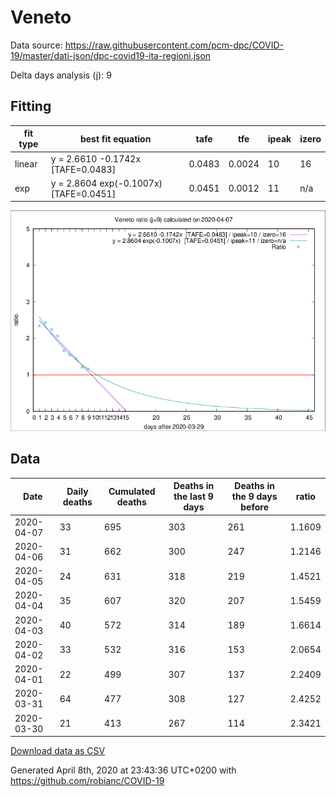 # Veneto

Data source: https://raw.githubusercontent.com/pcm-dpc/COVID-19/master/dati-json/dpc-covid19-ita-regioni.json

Delta days analysis (j): 9

## Fitting 
|fit type|best fit equation|tafe|tfe|ipeak|izero|
|-------|-----|--------|------|---|---|
|linear|y = 2.6610 -0.1742x  [TAFE=0.0483]|0.0483|0.0024|10|16|
|exp|y = 2.8604 exp(-0.1007x)  [TAFE=0.0451]|0.0451|0.0012|11|n/a|

![Plot](COVID-19_veneto_j9_2020-04-07.png)

## Data
|Date|Daily deaths|Cumulated deaths|Deaths in the last 9 days|Deaths in the 9 days before|ratio|
|----|----------|-----------|-------|--------------------|-----|
|2020-04-07|33|695|303|261|1.1609|
|2020-04-06|31|662|300|247|1.2146|
|2020-04-05|24|631|318|219|1.4521|
|2020-04-04|35|607|320|207|1.5459|
|2020-04-03|40|572|314|189|1.6614|
|2020-04-02|33|532|316|153|2.0654|
|2020-04-01|22|499|307|137|2.2409|
|2020-03-31|64|477|308|127|2.4252|
|2020-03-30|21|413|267|114|2.3421|

[Download data as CSV](COVID-19_veneto_j9_2020-04-07.csv)

Generated April 8th, 2020 at 23:43:36 UTC+0200 with https://github.com/robianc/COVID-19
